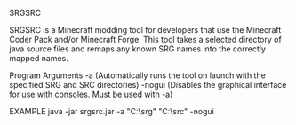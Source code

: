 SRGSRC

SRGSRC is a Minecraft modding tool for developers that use the Minecraft Coder Pack and/or Minecraft Forge. This tool takes a selected directory of java source files and remaps any known SRG names into the correctly mapped names.

Program Arguments
-a <SRG DIRECTORY> <SRC DIRECTORY> (Automatically runs the tool on launch with the specified SRG and SRC directories)
-nogui (Disables the graphical interface for use with consoles. Must be used with -a)

EXAMPLE
java -jar srgsrc.jar -a "C:\srg\" "C:\src\" -nogui